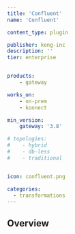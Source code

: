 ```yaml
---
title: 'Confluent'
name: 'Confluent'

content_type: plugin

publisher: kong-inc
description: ''
tier: enterprise


products:
    - gateway

works_on:
    - on-prem
    - konnect

min_version:
    gateway: '3.8'

# topologies:
#    - hybrid
#    - db-less
#    - traditional


icon: confluent.png

categories:
  - transformations
---
```


## Overview
